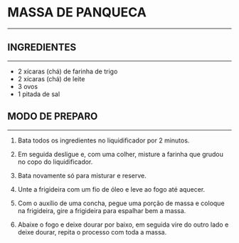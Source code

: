 # MASSA DE PANQUECA
------------------

## INGREDIENTES
-------------
* 2 xícaras (chá) de farinha de trigo
* 2 xícaras (chá) de leite
* 3 ovos
* 1 pitada de sal


## MODO DE PREPARO
----------------
1. Bata todos os ingredientes no liquidificador por 2 minutos.

2. Em seguida desligue e, com uma colher, misture a farinha que grudou no copo do liquidificador.

3. Bata novamente só para misturar e reserve.

4. Unte a frigideira com um fio de óleo e leve ao fogo até aquecer.

5. Com o auxílio de uma concha, pegue uma porção de massa e coloque na frigideira, gire a frigideira para espalhar bem a massa.

6. Abaixe o fogo e deixe dourar por baixo, em seguida vire do outro lado e deixe dourar, repita o processo com toda a massa.